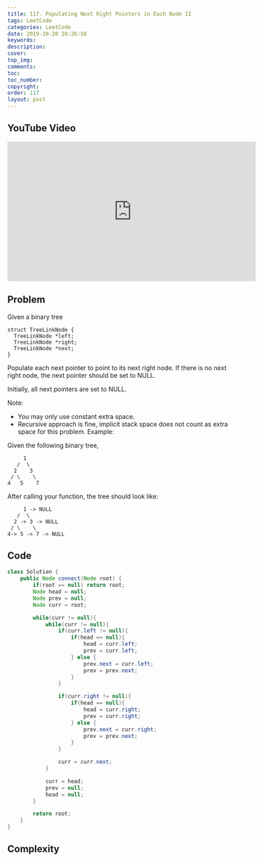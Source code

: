 ```yaml
---
title: 117. Populating Next Right Pointers in Each Node II
tags: LeetCode
categories: LeetCode
date: 2019-10-20 20:26:58
keywords:
description:
cover:
top_img:
comments:
toc:
toc_number:
copyright:
order: 117
layout: post
---
```


## YouTube Video

<iframe width="560" height="315" src="https://www.youtube.com/embed/W2xmj9ZYaHE" frameborder="0" allow="accelerometer; autoplay; encrypted-media; gyroscope; picture-in-picture" allowfullscreen></iframe>

## Problem

Given a binary tree

```
struct TreeLinkNode {
  TreeLinkNode *left;
  TreeLinkNode *right;
  TreeLinkNode *next;
}
```

Populate each next pointer to point to its next right node. If there is no next right node, the next pointer should be set to NULL.

Initially, all next pointers are set to NULL.

Note:

- You may only use constant extra space.
- Recursive approach is fine, implicit stack space does not count as extra space for this problem.
  Example:

Given the following binary tree,

```
     1
   /  \
  2    3
 / \    \
4   5    7
```

After calling your function, the tree should look like:

```
     1 -> NULL
   /  \
  2 -> 3 -> NULL
 / \    \
4-> 5 -> 7 -> NULL
```

## Code

```java
class Solution {
    public Node connect(Node root) {
        if(root == null) return root;
        Node head = null;
        Node prev = null;
        Node curr = root;

        while(curr != null){
            while(curr != null){
                if(curr.left != null){
                    if(head == null){
                        head = curr.left;
                        prev = curr.left;
                    } else {
                        prev.next = curr.left;
                        prev = prev.next;
                    }
                }

                if(curr.right != null){
                    if(head == null){
                        head = curr.right;
                        prev = curr.right;
                    } else {
                        prev.next = curr.right;
                        prev = prev.next;
                    }
                }

                curr = curr.next;
            }

            curr = head;
            prev = null;
            head = null;
        }

        return root;
    }
}
```

## Complexity
